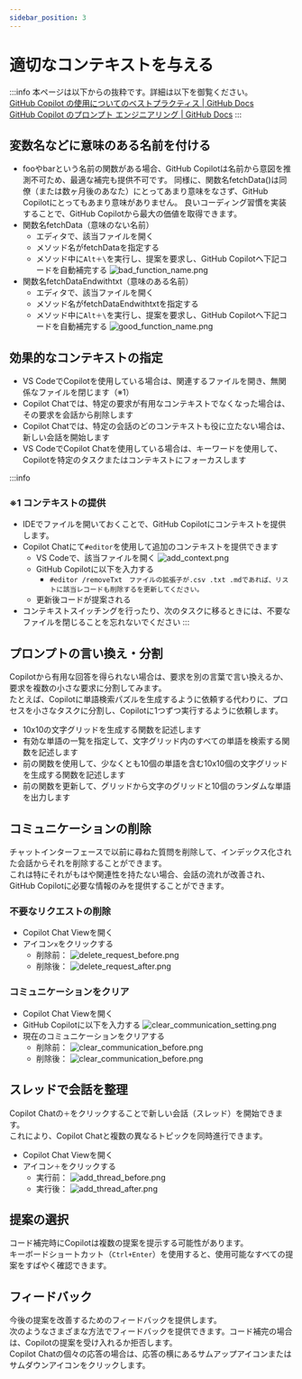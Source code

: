 ```yaml
---
sidebar_position: 3
---
```


# 適切なコンテキストを与える

:::info
本ページは以下からの抜粋です。詳細は以下を御覧ください。<br/>
[GitHub Copilot の使用についてのベストプラクティス | GitHub Docs](https://docs.github.com/ja/copilot/using-github-copilot/best-practices-for-using-github-copilot#copilot-%E3%82%92%E5%BD%B9%E7%AB%8B%E3%81%A4%E5%87%BA%E5%8A%9B%E3%81%AB%E5%B0%8E%E3%81%8F)<br/>
[GitHub Copilot のプロンプト エンジニアリング | GitHub Docs](https://docs.github.com/ja/copilot/using-github-copilot/prompt-engineering-for-github-copilot)
:::

## 変数名などに意味のある名前を付ける

- fooやbarという名前の関数がある場合、GitHub Copilotは名前から意図を推測不可ため、最適な補完も提供不可です。
  同様に、関数名fetchData()は同僚（または数ヶ月後のあなた）にとってあまり意味をなさず、GitHub Copilotにとってもあまり意味がありません。
  良いコーディング習慣を実装することで、GitHub Copilotから最大の価値を取得できます。
- 関数名fetchData（意味のない名前）
  - エディタで、該当ファイルを開く
  - メソッド名がfetchDataを指定する
  - メソッド中に`Alt＋\`を実行し、提案を要求し、GitHub Copilotへ下記コードを自動補完する
    ![bad_function_name.png](images/bad_function_name.png)
- 関数名fetchDataEndwithtxt（意味のある名前）
  - エディタで、該当ファイルを開く
  - メソッド名がfetchDataEndwithtxtを指定する
  - メソッド中に`Alt＋\`を実行し、提案を要求し、GitHub Copilotへ下記コードを自動補完する
    ![good_function_name.png](images/good_function_name.png)

## 効果的なコンテキストの指定

- VS CodeでCopilotを使用している場合は、関連するファイルを開き、無関係なファイルを閉じます（※1）
- Copilot Chatでは、特定の要求が有用なコンテキストでなくなった場合は、その要求を会話から削除します
- Copilot Chatでは、特定の会話のどのコンテキストも役に立たない場合は、新しい会話を開始します
- VS CodeでCopilot Chatを使用している場合は、キーワードを使用して、Copilotを特定のタスクまたはコンテキストにフォーカスします

:::info

### ※1 コンテキストの提供

- IDEでファイルを開いておくことで、GitHub Copilotにコンテキストを提供します。
- Copilot Chatにて`#editor`を使用して追加のコンテキストを提供できます
  - VS Codeで、該当ファイルを開く
    ![add_context.png](images/add_context.png)
  - GitHub Copilotに以下を入力する
    - `#editor /removeTxt　ファイルの拡張子が.csv .txt .mdであれば、リストに該当レコードも削除するを更新してください。`
  - 更新後コードが提案される
- コンテキストスイッチングを行ったり、次のタスクに移るときには、不要なファイルを閉じることを忘れないでください
:::

## プロンプトの言い換え・分割

Copilotから有用な回答を得られない場合は、要求を別の言葉で言い換えるか、要求を複数の小さな要求に分割してみます。<br/>
たとえば、Copilotに単語検索パズルを生成するように依頼する代わりに、プロセスを小さなタスクに分割し、Copilotに1つずつ実行するように依頼します。

- 10x10の文字グリッドを生成する関数を記述します
- 有効な単語の一覧を指定して、文字グリッド内のすべての単語を検索する関数を記述します
- 前の関数を使用して、少なくとも10個の単語を含む10x10個の文字グリッドを生成する関数を記述します
- 前の関数を更新して、グリッドから文字のグリッドと10個のランダムな単語を出力します

## コミュニケーションの削除

チャットインターフェースで以前に尋ねた質問を削除して、インデックス化された会話からそれを削除することができます。<br/>
これは特にそれがもはや関連性を持たない場合、会話の流れが改善され、GitHub Copilotに必要な情報のみを提供することができます。

### 不要なリクエストの削除

- Copilot Chat Viewを開く
- アイコン`x`をクリックする
  - 削除前：
    ![delete_request_before.png](images/delete_request_before.png)
  - 削除後：
    ![delete_request_after.png](images/delete_request_after.png)

### コミュニケーションをクリア

- Copilot Chat Viewを開く
- GitHub Copilotに以下を入力する
    ![clear_communication_setting.png](images/clear_communication_setting.png)
- 現在のコミュニケーションをクリアする
  - 削除前：
    ![clear_communication_before.png](images/clear_communication_before.png)
  - 削除後：
    ![clear_communication_before.png](images/clear_communication_before.png)

## スレッドで会話を整理

Copilot Chatの`＋`をクリックすることで新しい会話（スレッド）を開始できます。<br/>
これにより、Copilot Chatと複数の異なるトピックを同時進行できます。

- Copilot Chat Viewを開く
- アイコン`＋`をクリックする
  - 実行前：
    ![add_thread_before.png](images/add_thread_before.png)
  - 実行後：
    ![add_thread_after.png](images/add_thread_after.png)

## 提案の選択

コード補完時にCopilotは複数の提案を提示する可能性があります。<br/>
キーボードショートカット（`Ctrl+Enter`）を使用すると、使用可能なすべての提案をすばやく確認できます。

## フィードバック

今後の提案を改善するためのフィードバックを提供します。<br/>
次のようなさまざまな方法でフィードバックを提供できます。コード補完の場合は、Copilotの提案を受け入れるか拒否します。<br/>
Copilot Chatの個々の応答の場合は、応答の横にあるサムアップアイコンまたはサムダウンアイコンをクリックします。
